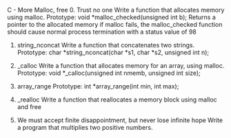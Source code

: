 C - More Malloc, free
0. Trust no one
	Write a function that allocates memory using malloc.
	Prototype: void *malloc_checked(unsigned int b);
	Returns a pointer to the allocated memory
	if malloc fails, the malloc_checked function should cause normal process termination with a status value of 98

1. string_nconcat
	Write a function that concatenates two strings.
	Prototype: char *string_nconcat(char *s1, char *s2, unsigned int n);

2. _calloc
	Write a function that allocates memory for an array, using malloc.
	Prototype: void *_calloc(unsigned int nmemb, unsigned int size);

3. array_range
	Prototype: int *array_range(int min, int max);

4. _realloc
	Write a function that reallocates a memory block using malloc and free

5. We must accept finite disappointment, but never lose infinite hope
	Write a program that multiplies two positive numbers.


